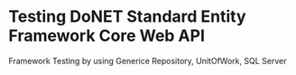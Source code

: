 # Testing DoNET Standard Entity Framework Core Web API  
  Framework Testing by using Generice Repository, UnitOfWork, SQL Server
 
